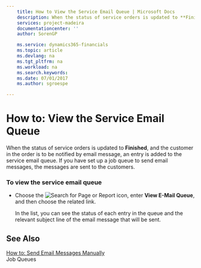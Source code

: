 ```yaml
---
    title: How to View the Service Email Queue | Microsoft Docs
    description: When the status of service orders is updated to **Finished**, and the customer in the order is to be notified by email message, an entry is added to the service email queue. If you have set up a job queue to send email messages, the messages are sent to the customers.
    services: project-madeira
    documentationcenter: ''
    author: SorenGP

    ms.service: dynamics365-financials
    ms.topic: article
    ms.devlang: na
    ms.tgt_pltfrm: na
    ms.workload: na
    ms.search.keywords:
    ms.date: 07/01/2017
    ms.author: sgroespe

---
```

# How to: View the Service Email Queue
When the status of service orders is updated to **Finished**, and the customer in the order is to be notified by email message, an entry is added to the service email queue. If you have set up a job queue to send email messages, the messages are sent to the customers.  
  
### To view the service email queue  
  
-   Choose the ![Search for Page or Report](media/ui-search/search_small.png "Search for Page or Report icon") icon, enter **View E-Mail Queue**, and then choose the related link.  
  
     In the list, you can see the status of each entry in the queue and the relevant subject line of the email message that will be sent.  
  
## See Also  
 [How to: Send Email Messages Manually](../how-to-send-email-messages-manually.md)   
 Job Queues